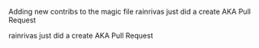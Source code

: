 
Adding new contribs to the magic file
rainrivas just did a create AKA Pull Request

rainrivas just did a create AKA Pull Request